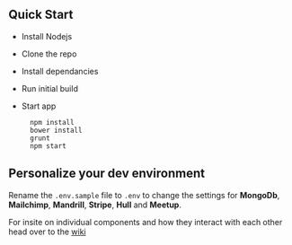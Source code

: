 ## Quick Start

- Install Nodejs
- Clone the repo
- Install dependancies
- Run initial build
- Start app
     
        npm install
        bower install      
        grunt 
        npm start
 
 
##  Personalize your dev environment

Rename the `.env.sample` file to `.env` to change the settings for **MongoDb**, **Mailchimp**, **Mandrill**, **Stripe**, **Hull** and **Meetup**.


For insite on individual components and how they interact with each other head over to the [wiki](https://github.com/AWDG/awdg.org/wiki)
